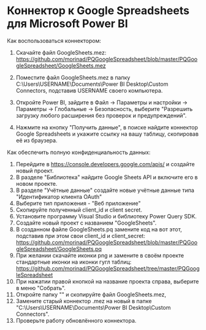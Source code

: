 # Коннектор к Google Spreadsheets для Microsoft Power BI

Как воспользоваться коннектором:

1) Скачайте файл GoogleSheets.mez: https://github.com/morinad/PQGoogleSpreadsheet/blob/master/PQGoogleSpreadsheet/GoogleSheets.mez

2) Поместите файл GoogleSheets.mez в папку C:\Users\USERNAME\Documents\Power BI Desktop\Custom Connectors, подставив USERNAME своего компьютера.

3) Откройте Power BI, зайдите в Файл -> Параметры и настройки -> Параметры -> Глобальные -> Безопасность, выберите "Разрешить загрузку любого расширения без проверок и предупреждений".

4) Нажмите на кнопку "Получить данные", в поиске найдите коннектор Google Spreadsheets и укажите ссылку на вашу таблицу, скопировав её из браузера.


Как обеспечить полную конфиденциальность данных:

1) Перейдите в https://console.developers.google.com/apis/ и создайте новый проект.
2) В разделе "Библиотека" найдите Google Sheets API и включите его в новом проекте.
3) В разделе "Учётные данные" создайте новые учётные данные типа "Идентификатор клиента OAuth"
4) Выберите тип приложения - "Веб приложение"
5) Скопируйте полученный client_id и client secret.
6) Установите программу Visual Studio и библиотеку Power Query SDK.
7) Создайте новый проект с названием "GoogleSheets".
8) В созданном файле GoogleSheets.pq замените код на вот этот, подставив при этом свои client_id и client_secret: https://github.com/morinad/PQGoogleSpreadsheet/blob/master/PQGoogleSpreadsheet/GoogleSheets.pq
9) При желании скачайте иконки png и замените в своём проекте стандартные иконки на иконки гугл таблиц: https://github.com/morinad/PQGoogleSpreadsheet/tree/master/PQGoogleSpreadsheet
10) При нажатии правой кнопкой на название проекта справа, выберите в меню "Собрать".
11) Откройте папку "" и скопируйте файл GoogleSheets.mez, 
12) Замените старый коннектор .mez на новый в папке "C:\Users\USERNAME\Documents\Power BI Desktop\Custom Connectors".
12) Проверьте работу обновлённого коннектора.




